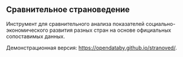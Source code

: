 ## Сравнительное страноведение

Инструмент для сравнительного анализа показателей
социально-экономического развития разных стран на основе официальных
сопоставимых данных.

Демонстрационная версия: https://opendataby.github.io/stranoved/.
